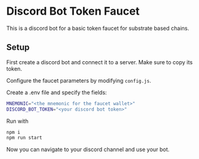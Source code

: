 # Discord Bot Token Faucet

This is a discord bot for a basic token faucet for substrate based chains.

## Setup

First create a discord bot and connect it to a server. Make sure to copy its token.

Configure the faucet parameters by modifying `config.js`.

Create a .env file and specify  the fields:

``` sh
MNEMONIC="<the mnemonic for the faucet wallet>"
DISCORD_BOT_TOKEN="<your discord bot token>"
```

Run with 

``` sh
npm i
npm run start
```

Now you can navigate to your discord channel and use your bot.